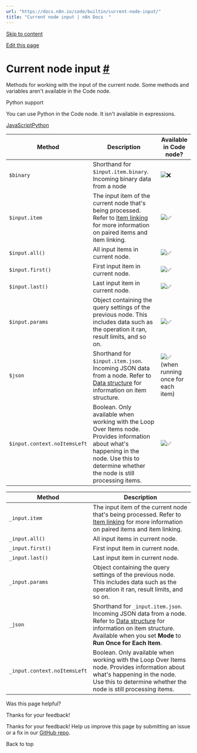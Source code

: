 ```yaml
---
url: "https://docs.n8n.io/code/builtin/current-node-input/"
title: "Current node input | n8n Docs  "
---
```


[Skip to content](https://docs.n8n.io/code/builtin/current-node-input/#current-node-input)

[Edit this page](https://github.com/n8n-io/n8n-docs/edit/main/docs/code/builtin/current-node-input.md "Edit this page")

# Current node input [\#](https://docs.n8n.io/code/builtin/current-node-input/\#current-node-input "Permanent link")

Methods for working with the input of the current node. Some methods and variables aren't available in the Code node.

Python support

You can use Python in the Code node. It isn't available in expressions.

[JavaScript](https://docs.n8n.io/code/builtin/current-node-input/#__tabbed_1_1)[Python](https://docs.n8n.io/code/builtin/current-node-input/#__tabbed_1_2)

| Method | Description | Available in Code node? |
| --- | --- | --- |
| `$binary` | Shorthand for `$input.item.binary`. Incoming binary data from a node | ![❌](https://cdn.jsdelivr.net/gh/jdecked/twemoji@15.1.0/assets/svg/274c.svg) |
| `$input.item` | The input item of the current node that's being processed. Refer to [Item linking](https://docs.n8n.io/data/data-mapping/data-item-linking/) for more information on paired items and item linking. | ![✅](https://cdn.jsdelivr.net/gh/jdecked/twemoji@15.1.0/assets/svg/2705.svg) |
| `$input.all()` | All input items in current node. | ![✅](https://cdn.jsdelivr.net/gh/jdecked/twemoji@15.1.0/assets/svg/2705.svg) |
| `$input.first()` | First input item in current node. | ![✅](https://cdn.jsdelivr.net/gh/jdecked/twemoji@15.1.0/assets/svg/2705.svg) |
| `$input.last()` | Last input item in current node. | ![✅](https://cdn.jsdelivr.net/gh/jdecked/twemoji@15.1.0/assets/svg/2705.svg) |
| `$input.params` | Object containing the query settings of the previous node. This includes data such as the operation it ran, result limits, and so on. | ![✅](https://cdn.jsdelivr.net/gh/jdecked/twemoji@15.1.0/assets/svg/2705.svg) |
| `$json` | Shorthand for `$input.item.json`. Incoming JSON data from a node. Refer to [Data structure](https://docs.n8n.io/data/data-structure/) for information on item structure. | ![✅](https://cdn.jsdelivr.net/gh/jdecked/twemoji@15.1.0/assets/svg/2705.svg) (when running once for each item) |
| `$input.context.noItemsLeft` | Boolean. Only available when working with the Loop Over Items node. Provides information about what's happening in the node. Use this to determine whether the node is still processing items. | ![✅](https://cdn.jsdelivr.net/gh/jdecked/twemoji@15.1.0/assets/svg/2705.svg) |

| Method | Description |
| --- | --- |
| `_input.item` | The input item of the current node that's being processed. Refer to [Item linking](https://docs.n8n.io/data/data-mapping/data-item-linking/) for more information on paired items and item linking. |
| `_input.all()` | All input items in current node. |
| `_input.first()` | First input item in current node. |
| `_input.last()` | Last input item in current node. |
| `_input.params` | Object containing the query settings of the previous node. This includes data such as the operation it ran, result limits, and so on. |
| `_json` | Shorthand for `_input.item.json`. Incoming JSON data from a node. Refer to [Data structure](https://docs.n8n.io/data/data-structure/) for information on item structure. Available when you set **Mode** to **Run Once for Each Item**. |
| `_input.context.noItemsLeft` | Boolean. Only available when working with the Loop Over Items node. Provides information about what's happening in the node. Use this to determine whether the node is still processing items. |

Was this page helpful?






Thanks for your feedback!






Thanks for your feedback! Help us improve this page by submitting an issue or a fix in our [GitHub repo](https://github.com/n8n-io/n8n-docs).


Back to top